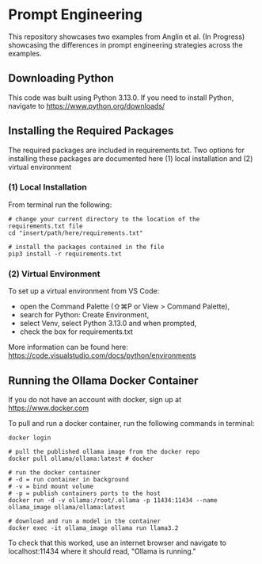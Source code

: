 # Prompt Engineering
This repository showcases two examples from Anglin et al. (In Progress) showcasing the differences in prompt engineering strategies across the examples.

## Downloading Python
This code was built using Python 3.13.0.
If you need to install Python, navigate to https://www.python.org/downloads/

## Installing the Required Packages
The required packages are included in requirements.txt. Two options for installing these packages are documented here (1) local installation and (2) virtual environment
### (1) Local Installation
From terminal run the following:
```
# change your current directory to the location of the requirements.txt file
cd "insert/path/here/requirements.txt"

# install the packages contained in the file
pip3 install -r requirements.txt
```
### (2) Virtual Environment
To set up a virtual environment from VS Code:
- open the Command Palette (⇧⌘P or View > Command Palette),
- search for Python: Create Environment,
- select Venv, select Python 3.13.0 and when prompted, 
- check the box for requirements.txt

More information can be found here: https://code.visualstudio.com/docs/python/environments


## Running the Ollama Docker Container
If you do not have an account with docker, sign up at https://www.docker.com

To pull and run a docker container, run the following commands in terminal:
```
docker login

# pull the published ollama image from the docker repo
docker pull ollama/ollama:latest # docker

# run the docker container
# -d = run container in background
# -v = bind mount volume
# -p = publish containers ports to the host
docker run -d -v ollama:/root/.ollama -p 11434:11434 --name ollama_image ollama/ollama:latest

# download and run a model in the container
docker exec -it ollama_image ollama run llama3.2
```

To check that this worked, use an internet browser and navigate to localhost:11434 where it should read, "Ollama is running."